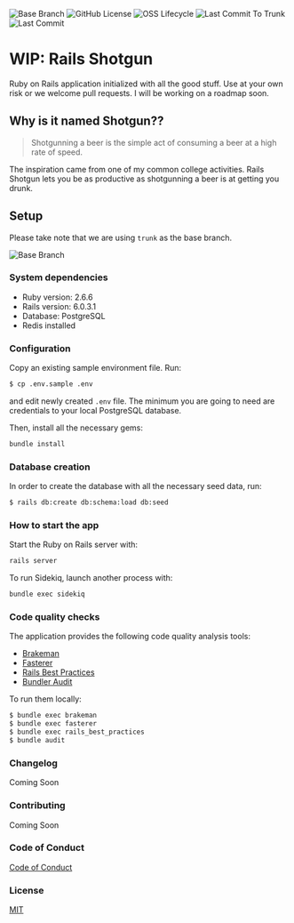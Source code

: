 ![Base Branch](https://img.shields.io/badge/base%20branch-trunk-important)
![GitHub License](https://img.shields.io/github/license/andrewmcodes/shotgun)
![OSS Lifecycle](https://img.shields.io/osslifecycle/andrewmcodes/shotgun)
![Last Commit To Trunk](https://img.shields.io/github/last-commit/andrewmcodes/shotgun/trunk)
![Last Commit](https://img.shields.io/github/last-commit/andrewmcodes/shotgun)

# WIP: Rails Shotgun

Ruby on Rails application initialized with all the good stuff. Use at your own risk or we welcome pull requests. I will be working on a roadmap soon.

## Why is it named Shotgun??

> Shotgunning a beer is the simple act of consuming a beer at a high rate of speed.

The inspiration came from one of my common college activities. Rails Shotgun lets you be as productive as shotgunning a beer is at getting you drunk.

## Setup

Please take note that we are using `trunk` as the base branch.

![Base Branch](https://img.shields.io/badge/base%20branch-trunk-important)

### System dependencies

- Ruby version: 2.6.6
- Rails version: 6.0.3.1
- Database: PostgreSQL
- Redis installed

### Configuration

Copy an existing sample environment file. Run:
```bash
$ cp .env.sample .env
```

and edit newly created `.env` file. The minimum you are going to need are
credentials to your local PostgreSQL database.

Then, install all the necessary gems:
```bash
bundle install
```

### Database creation

In order to create the database with all the necessary seed data, run:
```bash
$ rails db:create db:schema:load db:seed
```

### How to start the app

Start the Ruby on Rails server with:
```bash
rails server
```
To run Sidekiq, launch another process with:
```bash
bundle exec sidekiq
```

### Code quality checks

The application provides the following code quality analysis tools:

- [Brakeman][brakeman]
- [Fasterer][fasterer]
- [Rails Best Practices][rails-best-practices]
- [Bundler Audit][bundler-audit]

To run them locally:

```bash
$ bundle exec brakeman
$ bundle exec fasterer
$ bundle exec rails_best_practices
$ bundle audit
```

[brakeman]: https://github.com/presidentbeef/brakeman
[fasterer]: https://github.com/DamirSvrtan/fasterer
[rails-best-practices]: https://github.com/flyerhzm/rails_best_practices
[bundler-audit]: https://github.com/rubysec/bundler-audit

### Changelog

Coming Soon
<!-- [View our Changelog][changelog] -->

### Contributing

Coming Soon
<!-- [Contributing Guide][contributing] -->

### Code of Conduct

[Code of Conduct][coc]

### License

[MIT][license]


[changelog]: /CHANGELOG.md
[coc]: /CODE_OF_CONDUCT.md
[contributing]: /CONTRIBUTING.md
[license]: /LICENSE
